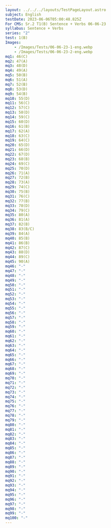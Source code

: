 ```yaml
---
layout: ../../../layouts/TestPageLayout.astro
subject: English
testDate: 2023-06-06T05:00:48.825Z
For CMS: Sr.2 T1(B) Sentence + Verbs 06-06-23
syllabus: Sentence + Verbs
series: "2"
test: 1(B)
Images:
    - /Images/Tests/06-06-23-1-eng.webp
    - /Images/Tests/06-06-23-2-eng.webp
mq1: 46(C)
mq2: 47(A)
mq3: 48(D)
mq4: 49(A)
mq5: 50(B)
mq6: 51(A)
mq7: 52(B)
mq8: 53(D)
mq9: 54(B)
mq10: 55(D)
mq11: 56(C)
mq12: 57(C)
mq13: 58(D)
mq14: 59(C)
mq15: 60(D)
mq16: 61(B)
mq17: 62(A)
mq18: 63(C)
mq19: 64(C)
mq20: 65(D)
mq21: 66(D)
mq22: 67(D)
mq23: 68(B)
mq24: 69(C)
mq25: 70(D)
mq26: 71(A)
mq27: 72(B)
mq28: 73(A)
mq29: 74(C)
mq30: 75(B)
mq31: 76(C)
mq32: 77(B)
mq33: 78(D)
mq34: 79(C)
mq35: 80(A)
mq36: 81(A)
mq37: 82(B)
mq38: 83(B/C)
mq39: 84(A)
mq40: 85(B)
mq41: 86(B)
mq42: 87(C)
mq43: 88(D)
mq44: 89(C)
mq45: 90(A)
mq46: "-"
mq47: "-"
mq48: "-"
mq49: "-"
mq50: "-"
mq51: "-"
mq52: "-"
mq53: "-"
mq54: "-"
mq55: "-"
mq56: "-"
mq57: "-"
mq58: "-"
mq59: "-"
mq60: "-"
mq61: "-"
mq62: "-"
mq63: "-"
mq64: "-"
mq65: "-"
mq66: "-"
mq67: "-"
mq68: "-"
mq69: "-"
mq70: "-"
mq71: "-"
mq72: "-"
mq73: "-"
mq74: "-"
mq75: "-"
mq76: "-"
mq77: "-"
mq78: "-"
mq79: "-"
mq80: "-"
mq81: "-"
mq82: "-"
mq83: "-"
mq84: "-"
mq85: "-"
mq86: "-"
mq87: "-"
mq88: "-"
mq89: "-"
mq90: "-"
mq91: "-"
mq92: "-"
mq93: "-"
mq94: "-"
mq95: "-"
mq96: "-"
mq97: "-"
mq98: "-"
mq99: "-"
mq100: "-"
---
```

